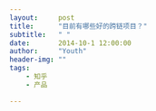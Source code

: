 ```yaml
---
layout:     post
title:      "目前有哪些好的跨链项目？"
subtitle:   " "
date:       2014-10-1 12:00:00
author:     "Youth"
header-img: ""
tags:
    - 知乎
    - 产品

---
```


